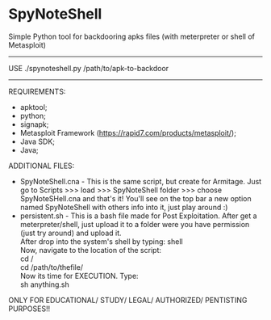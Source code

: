 # SpyNoteShell
Simple Python tool for backdooring apks files (with meterpreter or shell of Metasploit)

***
USE
./spynoteshell.py /path/to/apk-to-backdoor
***
REQUIREMENTS:
- apktool;
- python;
- signapk;
- Metasploit Framework (https://rapid7.com/products/metasploit/);
- Java SDK;
- Java;

ADDITIONAL FILES:
- SpyNoteShell.cna - This is the same script, but create for Armitage. Just go to Scripts >>> load >>> SpyNoteShell folder >>> choose SpyNoteSHell.cna and that's it! You'll see on the top bar a new option named SpyNoteShell with others info into it, just play around :) <br>
- persistent.sh - This is a bash file made for Post Exploitation. After get a meterpreter/shell, just upload it to a folder were you have permission (just try around) and upload it.<br>
After drop into the system's shell by typing:  shell<br>
Now, navigate to the location of the script:<br>
cd /<br>
cd /path/to/thefile/</br>
Now its time for EXECUTION. Type:<br>
sh anything.sh

ONLY FOR EDUCATIONAL/ STUDY/ LEGAL/ AUTHORIZED/ PENTISTING PURPOSES!!
